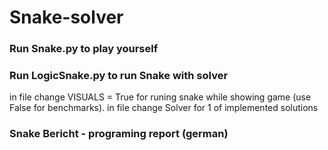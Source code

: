 # Snake-solver
### Run Snake.py to play yourself
### Run LogicSnake.py to run Snake with solver
in file change VISUALS = True for runing snake while showing game (use False for benchmarks).
in file change Solver for 1 of implemented solutions


### Snake Bericht - programing report (german)
